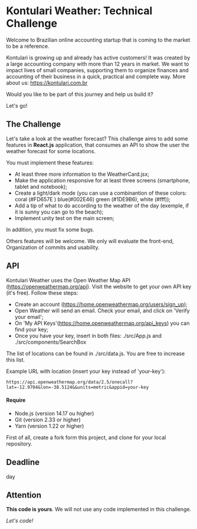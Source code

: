 # Kontulari Weather: Technical Challenge

Welcome to Brazilian online accounting startup that is coming to the market to be a reference.

Kontulari is growing up and already has active customers! It was created by a large accounting company with more than 12 years in market. We want to impact lives of small companies, supporting them to organize finances and accounting of their business in a quick, practical and complete way. More about us: https://kontulari.com.br

Would you like to be part of this journey and help us build it?

Let's go!

## The Challenge

Let's take a look at the weather forecast? This challenge aims to add some features in **React.js** application, that consumes an API to show the user the weather forecast for some locations.

You must implement these features:

- At least three more information to the WeatherCard.jsx;
- Make the application responsive for at least three screens (smartphone, tablet and notebook);
- Create a light/dark mode (you can use a combinantion of these colors: coral (#FD657E ) blue(#002E46) green (#1DE9B6), white (#fff));
- Add a tip of what to do according to the weather of the day (exemple, if it is sunny you can go to the beach);
- Implement unity test on the main screen;

In addition, you must fix some bugs.

Others features will be welcome. We only will evaluate the front-end, Organization of commits and usability.

## API

Kontulari Weather uses the Open Weather Map API (https://openweathermap.org/api). Visit the website to get your own API key (it's free). Follow these steps:

- Create an account (https://home.openweathermap.org/users/sign_up);
- Open Weather will send an email. Check your email, and click on 'Verify your email';
- On 'My API Keys'(https://home.openweathermap.org/api_keys) you can find your key;
- Once you have your key, insert in both files: ./src/App.js and ./src/components/SearchBox

The list of locations can be found in ./src/data.js. You are free to increase this list.

Example URL with location (insert your key instead of 'your-key'):

`https://api.openweathermap.org/data/2.5/onecall?lat=-12.9704&lon=-38.5124&&units=metric&appid=your-key`

#### Require

- Node.js (version 14.17 ou higher)
- Git (version 2.33 or higher)
- Yarn (version 1.22 or higher)

First of all, create a fork form this project, and clone for your local repository.

## Deadline

day
## Attention

**This code is yours**. We will not use any code implemented in this challenge.

_Let's code!_
